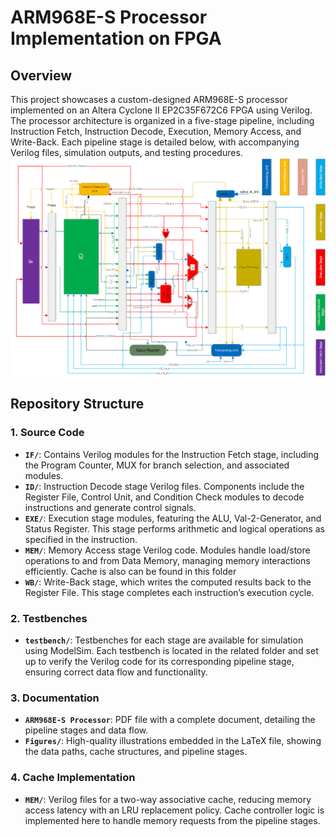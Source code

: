 # ARM968E-S Processor Implementation on FPGA

## Overview

This project showcases a custom-designed ARM968E-S processor implemented on an Altera Cyclone II EP2C35F672C6 FPGA using Verilog. The processor architecture is organized in a five-stage pipeline, including Instruction Fetch, Instruction Decode, Execution, Memory Access, and Write-Back. Each pipeline stage is detailed below, with accompanying Verilog files, simulation outputs, and testing procedures.
![Alt text](Figures/Data_Forwarding/Datapath.png)

## Repository Structure

### 1. **Source Code**
   - **`IF/`**: Contains Verilog modules for the Instruction Fetch stage, including the Program Counter, MUX for branch selection, and associated modules.
   - **`ID/`**: Instruction Decode stage Verilog files. Components include the Register File, Control Unit, and Condition Check modules to decode instructions and generate control signals.
   - **`EXE/`**: Execution stage modules, featuring the ALU, Val-2-Generator, and Status Register. This stage performs arithmetic and logical operations as specified in the instruction.
   - **`MEM/`**: Memory Access stage Verilog code. Modules handle load/store operations to and from Data Memory, managing memory interactions efficiently. Cache is also can be found in this folder
   - **`WB/`**: Write-Back stage, which writes the computed results back to the Register File. This stage completes each instruction’s execution cycle.

### 2. **Testbenches**
   - **`testbench/`**: Testbenches for each stage are available for simulation using ModelSim. Each testbench is located in the related folder and set up to verify the Verilog code for its corresponding pipeline stage, ensuring correct data flow and functionality.
### 3. **Documentation**
  - **`ARM968E-S Processor`**: PDF file with a complete document, detailing the pipeline stages and data flow.
  - **`Figures/`**: High-quality illustrations embedded in the LaTeX file, showing the data paths, cache structures, and pipeline stages.
     
### 4. **Cache Implementation**
   - **`MEM/`**: Verilog files for a two-way associative cache, reducing memory access latency with an LRU replacement policy. Cache controller logic is implemented here to handle memory requests from the pipeline stages.
